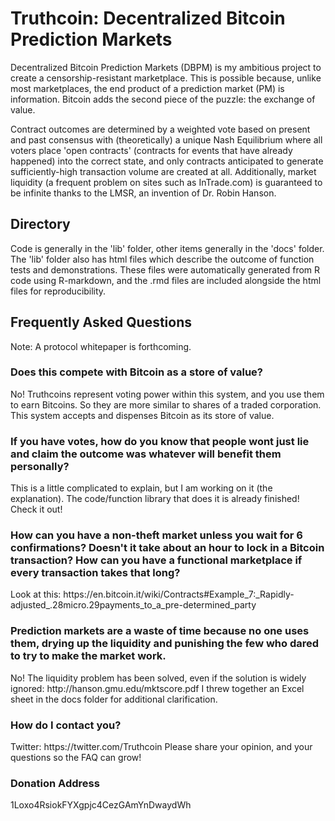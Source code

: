 <h1>Truthcoin: Decentralized Bitcoin Prediction Markets</h1>
Decentralized Bitcoin Prediction Markets (DBPM) is my ambitious project to create a censorship-resistant marketplace. This is possible because, unlike most marketplaces, the end product of a prediction market (PM) is information. Bitcoin adds the second piece of the puzzle: the exchange of value.

Contract outcomes are determined by a weighted vote based on present and past consensus with (theoretically) a unique Nash Equilibrium where all voters place 'open contracts' (contracts for events that have already happened) into the correct state, and only contracts anticipated to generate sufficiently-high transaction volume are created at all. Additionally, market liquidity (a frequent problem on sites such as InTrade.com) is guaranteed to be infinite thanks to the LMSR, an invention of Dr. Robin Hanson.

<h2>Directory</h2>
Code is generally in the 'lib' folder, other items generally in the 'docs' folder. The 'lib' folder also has html files which describe the outcome of function tests and demonstrations. These files were automatically generated from R code using R-markdown, and the .rmd files are included alongside the html files for reproducibility.

<h2>Frequently Asked Questions</h2>

Note: A protocol whitepaper is forthcoming.

<h3>Does this compete with Bitcoin as a store of value?</h3>
No!  Truthcoins represent voting power within this system, and you use them to earn Bitcoins. So they are more similar to shares of a traded corporation. This system accepts and dispenses Bitcoin as its store of value.

<h3>If you have votes, how do you know that people wont just lie and claim the outcome was whatever will benefit them personally?</h3>
This is a little complicated to explain, but I am working on it (the explanation). The code/function library that does it is already finished! Check it out!

<h3>How can you have a non-theft market unless you wait for 6 confirmations? Doesn't it take about an hour to lock in a Bitcoin transaction? How can you have a functional marketplace if every transaction takes that long?</h3>
Look at this: https://en.bitcoin.it/wiki/Contracts#Example_7:_Rapidly-adjusted_.28micro.29payments_to_a_pre-determined_party

<h3>Prediction markets are a waste of time because no one uses them, drying up the liquidity and punishing the few who dared to try to make the market work.</h3>
No! The liquidity problem has been solved, even if the solution is widely ignored: http://hanson.gmu.edu/mktscore.pdf
I threw together an Excel sheet in the docs folder for additional clarification.

<h3>How do I contact you?</h3>
Twitter: https://twitter.com/Truthcoin
Please share your opinion, and your questions so the FAQ can grow!

<h3>Donation Address</h3>
1Loxo4RsiokFYXgpjc4CezGAmYnDwaydWh

